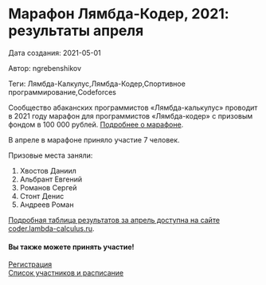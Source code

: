 # Марафон Лямбда-Кодер, 2021: результаты апреля

Дата создания: 2021-05-01

Автор: ngrebenshikov

Теги: Лямбда-Калкулус,Лямбда-Кодер,Спортивное программирование,Codeforces

Сообщество абаканских программистов «Лямбда-калькулус» проводит в 2021 году марафон для программистов «Лямбда-кодер» с призовым фондом в 100 000 рублей. [Подробнее о марафоне](http://lambda-calculus.ru/blog/events/187.html).  
  
В апреле в марафоне приняло участие 7 человек.  
   
Призовые места заняли:

1. Хвостов Даниил
2. Альбрант Евгений
3. Романов Сергей
4. Стонт Денис
5. Андреев Роман

  
[Подробная таблица результатов за апрель доступна на сайте coder.lambda-calculus.ru](http://coder.lambda-calculus.ru/leaderboard/2021-4).  
  

#### Вы также можете принять участие!
 [Регистрация](https://forms.gle/8pdyW43HtAGNzsWH8)  
[Список участников и расписание](http://coder.lambda-calculus.ru)